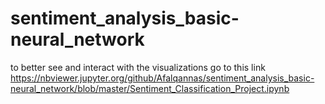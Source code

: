 # sentiment_analysis_basic-neural_network

to better see and interact with the visualizations go to this link 
https://nbviewer.jupyter.org/github/Afalqannas/sentiment_analysis_basic-neural_network/blob/master/Sentiment_Classification_Project.ipynb 
